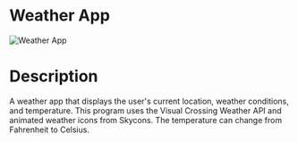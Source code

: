 # Weather App

![Weather App](https://user-images.githubusercontent.com/36207675/190291355-d15ccca2-f3aa-4192-9f0f-86de77b4901c.png)

# Description
A weather app that displays the user's current location, weather conditions, and temperature. This program uses the Visual Crossing Weather API and animated weather icons from Skycons. The temperature can change from Fahrenheit to Celsius.
